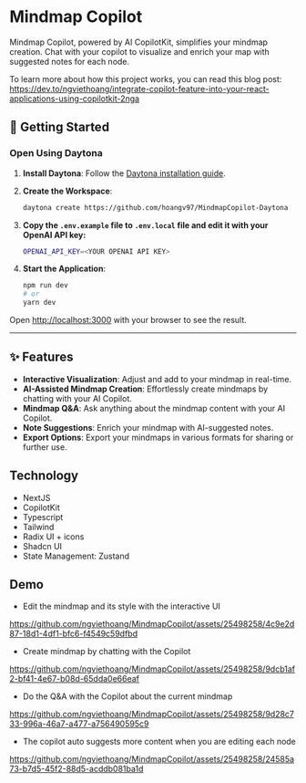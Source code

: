 # Mindmap Copilot

Mindmap Copilot, powered by AI CopilotKit, simplifies your mindmap creation. Chat with your copilot to visualize and enrich your map with suggested notes for each node.

To learn more about how this project works, you can read this blog post: https://dev.to/ngviethoang/integrate-copilot-feature-into-your-react-applications-using-copilotkit-2nga

## 🚀 Getting Started  

### Open Using Daytona

1. **Install Daytona**: Follow the [Daytona installation guide](https://www.daytona.io/docs/installation/installation/).  
2. **Create the Workspace**:  
   ```bash
   daytona create https://github.com/hoangv97/MindmapCopilot-Daytona 
   ```
3. **Copy the `.env.example` file to `.env.local` file and edit it with your OpenAI API key:**
   ```bash
   OPENAI_API_KEY=<YOUR OPENAI API KEY>
   ```

4. **Start the Application**:
   ```bash
   npm run dev
   # or
   yarn dev
   ```  

Open [http://localhost:3000](http://localhost:3000) with your browser to see the result.

---

## ✨ Features  

- **Interactive Visualization**: Adjust and add to your mindmap in real-time.
- **AI-Assisted Mindmap Creation**: Effortlessly create mindmaps by chatting with your AI Copilot.
- **Mindmap Q&A**: Ask anything about the mindmap content with your AI Copilot.
- **Note Suggestions**: Enrich your mindmap with AI-suggested notes.
- **Export Options**: Export your mindmaps in various formats for sharing or further use.

## Technology

- NextJS
- CopilotKit
- Typescript
- Tailwind
- Radix UI + icons
- Shadcn UI
- State Management: Zustand

## Demo

- Edit the mindmap and its style with the interactive UI



https://github.com/ngviethoang/MindmapCopilot/assets/25498258/4c9e2d87-18d1-4df1-bfc6-f4549c59dfbd



- Create mindmap by chatting with the Copilot



https://github.com/ngviethoang/MindmapCopilot/assets/25498258/9dcb1af2-bf41-4e67-b08d-65dda0e66eaf



- Do the Q&A with the Copilot about the current mindmap



https://github.com/ngviethoang/MindmapCopilot/assets/25498258/9d28c733-996a-46a7-a477-a756490595c9



- The copilot auto suggests more content when you are editing each node



https://github.com/ngviethoang/MindmapCopilot/assets/25498258/24585a73-b7d5-45f2-88d5-acddb081ba1d



